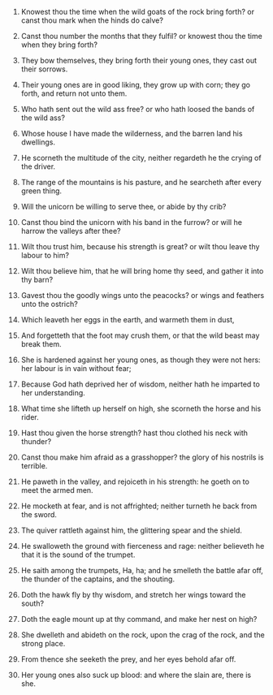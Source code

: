 1. Knowest thou the time when the wild goats of the rock bring
forth? or canst thou mark when the hinds do calve?

2. Canst thou
number the months that they fulfil? or knowest thou the time when they
bring forth?

3. They bow themselves, they bring forth their young
ones, they cast out their sorrows.

4. Their young ones are in good liking, they grow up with corn; they
go forth, and return not unto them.

5. Who hath sent out the wild ass free? or who hath loosed the bands
of the wild ass?

6. Whose house I have made the wilderness, and the
barren land his dwellings.

7. He scorneth the multitude of the city, neither regardeth he the
crying of the driver.

8. The range of the mountains is his pasture, and he searcheth after
every green thing.

9. Will the unicorn be willing to serve thee, or abide by thy crib?

10. Canst thou bind the unicorn with his band in the furrow? or will
he harrow the valleys after thee?

11. Wilt thou trust him, because
his strength is great? or wilt thou leave thy labour to him?

12. Wilt thou believe him, that he will bring home thy seed, and gather it
into thy barn?

13. Gavest thou the goodly wings unto the peacocks?
or wings and feathers unto the ostrich?

14. Which leaveth her eggs
in the earth, and warmeth them in dust,

15. And forgetteth that the
foot may crush them, or that the wild beast may break them.

16. She is hardened against her young ones, as though they were not
hers: her labour is in vain without fear;

17. Because God hath
deprived her of wisdom, neither hath he imparted to her understanding.

18. What time she lifteth up herself on high, she scorneth the horse
and his rider.

19. Hast thou given the horse strength? hast thou clothed his neck
with thunder?

20. Canst thou make him afraid as a grasshopper? the
glory of his nostrils is terrible.

21. He paweth in the valley, and rejoiceth in his strength: he goeth
on to meet the armed men.

22. He mocketh at fear, and is not affrighted; neither turneth he
back from the sword.

23. The quiver rattleth against him, the glittering spear and the
shield.

24. He swalloweth the ground with fierceness and rage: neither
believeth he that it is the sound of the trumpet.

25. He saith among the trumpets, Ha, ha; and he smelleth the battle
afar off, the thunder of the captains, and the shouting.

26. Doth the hawk fly by thy wisdom, and stretch her wings toward
the south?

27. Doth the eagle mount up at thy command, and make her
nest on high?

28. She dwelleth and abideth on the rock, upon the
crag of the rock, and the strong place.

29. From thence she seeketh the prey, and her eyes behold afar off.

30. Her young ones also suck up blood: and where the slain are,
there is she.